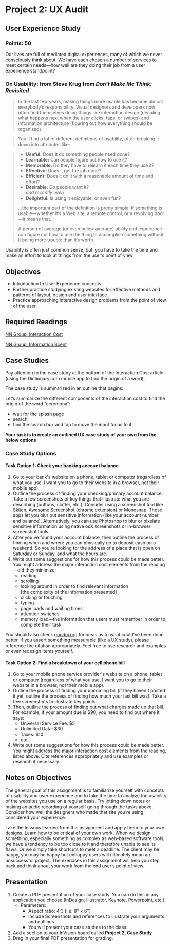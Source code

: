 # Project 2: UX Audit

## User Experience Study

### Points: 50

Our lives are full of mediated digital experiences, many of which we never consciously think about. We have each chosen a number of services to meet certain needs&mdash;how well are they doing their job from a user experience standpoint?

### On Usability: from Steve Krug from _Don’t Make Me Think: Revisited_

> In the last few years, making things more usable has become almost everybody’s responsibility. Visual designers and developers now often find themselves doing things like interaction design (deciding what happens next when the user clicks, taps, or swipes) and information architecture (figuring out how everything should be organized).

> You’ll find a lot of different definitions of usability, often breaking it down into attributes like:

> *   **Useful:** Does it do something people need done?
> *   **Learnable:** Can people figure out how to use it?
> *   **Memorable:** Do they have to relearn it each time they use it?
> *   **Effective:** Does it get the job done?
> *   **Efficient:** Does it do it with a reasonable amount of time and effort?
> *   **Desirable:** Do people want it?  
>     _and recently even_
> *   **Delightful:** Is using it enjoyable, or even fun?
> 
> ...the important part of the definition is pretty simple. If something is usable&mdash;whether it’s a Web site, a remote control, or a revolving door&mdash;it means that...

> A person of average (or even below average) ability and experience can figure out how to use the thing to accomplish something without it being more trouble than it’s worth.

Usability is often just common sense, but, you have to take the time and make an effort to look at things from the user’s point of view.

## Objectives

*   Introduction to User Experience concepts.
*   Further practice studying existing websites for effective methods and patterns of layout, design and user interface.
*   Practice approaching interactive design problems from the point of view of the user.

## Required Readings

[NN Group: Interaction Cost](http://www.nngroup.com/articles/interaction-cost-definition/)

[NN Group: Information Scent](http://www.nngroup.com/articles/information-scent/)

## Case Studies

Pay attention to the case study at the bottom of the Interaction Cost article (using the Dictionary.com mobile app to find the origin of a word).

The case study is summarized in an outline that begins:

Let’s summarize the different components of the interaction cost to find the origin of the word “ceremony”:

*   wait for the splash page
*   search
*   find the search box and tap to move the input focus to it

**Your task is to create an outlined UX case study of your own from the below options**

### Case Study Options

#### Task Option 1: Check your banking account balance

1.  Go to your bank's website on a phone, tablet or computer (regardless of what you use, I want you to go to their website in a browser, not their mobile app).
2.  Outline the process of finding your checking/primary account balance. Take a few screenshots of key things that illustrate what you are describing (buttons, clutter, etc.). Consider using a screenshot tool like [Skitch](https://evernote.com/skitch/), [Awesome Screenshot (chrome extension)](https://www.awesomescreenshot.com/) or [Monosnap](https://monosnap.com/welcome). These apps let you blur out sensitive information (like your account number and balance). Alternatively, you can use Photoshop to blur or pixelate sensitive information using native osX screenshots or in-browser screenshot tools.
3.  After you've found your account balance, then outline the process of finding when and where you can physically go to deposit cash on a weekend. So you're looking for the address of a place that is open on Saturday or Sunday, and what the hours are.
4.  Write out some suggestions for how this process could be made better. You might address the major interaction cost elements from the reading&mdash;did they minimize:
    *   reading
    *   scrolling
    *   looking around in order to find relevant information  
        [the complexity of the information presented]
    *   clicking or touching
    *   typing
    *   page loads and waiting times
    *   attention switches
    *   memory load—the information that users must remember in order to complete their task.

You should also check [goodui.org](http://goodui.org/) for ideas as to what could've been done better. If you assert something measurable (like a UX study), please reference the citation appropriately. Feel free to use research and examples or even redesign items yourself.

#### Task Option 2: Find a breakdown of your cell phone bill

1.  Go to your mobile phone service provider's website on a phone, tablet or computer (regardless of what you use, I want you to go to their website in a browser, not their mobile app).
2.  Outline the process of finding your upcoming bill (if they haven't posted it yet, outline the process of finding how much your last bill was). Take a few screenshots to illustrate key points.
3.  Then, outline the process of finding out what charges made up that bill.  
    For example, if your amount due is $90, you need to find out where it says:  
    - Universal Service Fee: $5  
    - Unlimited Data: $30  
    - Taxes: $10  
    - etc.
4.  Write out some suggestions for how this process could be made better. You might address the major interaction cost elements from the reading, listed above. Cite references appropriately and use examples or research if necessary.

<!-- ### Case Study 2: Your choice

1.  Think of another common digital user experience you have.
2.  **Pick a specific goal**, as I've done above (finding the breakdown of a cell phone bill, finding out when a physical bank branch is open) and outline the process of getting to that goal. Take a few screenshots that illustrate key points.
3.  Write out some suggestions for how this process could be made better. You might address the major interaction cost elements from the reading, listed above. Cite references appropriately and use examples or research if necessary. -->

## Notes on Objectives

The general goal of this assignment is to familiarize yourself with concepts of usability and user experience and to take the time to analyze the usability of the websites you use on a regular basis. Try jotting down notes or making an audio recording of yourself going through the tasks above. Consider how well the designers who made that site you’re using considered your experience.

Take the lessons learned from this assignment and apply them to your own designs. Learn how to be critical of your own work. When we design something, especially something as complex as web-based software tools, we have a tendency to be too close to it and therefore unable to see its flaws. Or we simply take shortcuts to meet a deadline. The client may be happy, you may be happy but unhappy users will ultimately mean an unsuccessful project. The exercises in this assignment will help you step back and think about your work from the end user’s point of view.

## Presentation

1. Create a PDF presentation of your case study. You can do this in any application you choose (InDesign, Illustrator, Keynote, Powerpoint, etc.).
   *   Parameters:
       *   Aspect ratio: 4:3 (i.e. 8" × 6")
       *   Include Screenshots and references to illustrate your arguments and outlines.
       *   You will present your case studies to the class.
2. Add a section to your InVision board called **Project 2, Case Study**
3. Drag in your final PDF presentation for grading.

